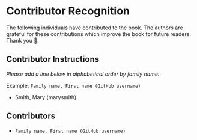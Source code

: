 # Contributor Recognition

The following individuals have contributed to the book. The authors
are grateful for these contributions which improve the book for future
readers. Thank you :bouquet:.

## Contributor Instructions

_Please add a line below in alphabetical order by family name:_

Example: `Family name, First name (GitHub username)`

- Smith, Mary (marysmith)

## Contributors

- `Family name, First name (GitHub username)`
